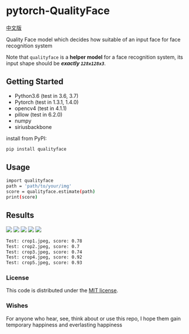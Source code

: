 # pytorch-QualityFace

[中文版](./README-ZH.md)

Quality Face model which decides how suitable of an input face for face recognition system

Note that `qualityface` is a **helper model** for a face recognition system, its input shape should be **_exactly `128x128x3`_**.

## Getting Started

+ Python3.6 (test in 3.6, 3.7)
+ Pytorch (test in 1.3.1, 1.4.0)
+ opencv4 (test in 4.1.1)
+ pillow (test in 6.2.0)
+ numpy
+ siriusbackbone

install from PyPI:
```sh
pip install qualityface
```

## Usage

```sh
import qualityface
path = 'path/to/your/img'
score = qualityface.estimate(path)
print(score)
```

## Results
<img src="test/crop1.jpeg">
<img src="test/crop2.jpeg">
<img src="test/crop3.jpeg">
<img src="test/crop4.jpeg">
<img src="test/crop5.jpeg">

```sh
Test: crop1.jpeg, score: 0.78
Test: crop2.jpeg, score: 0.7
Test: crop3.jpeg, score: 0.74
Test: crop4.jpeg, score: 0.92
Test: crop5.jpeg, score: 0.93
```

### License
This code is distributed under the [MIT license](LICENSE).


### Wishes
For anyone who hear, see, think about or use this repo, I hope them gain temporary happiness and everlasting happiness
